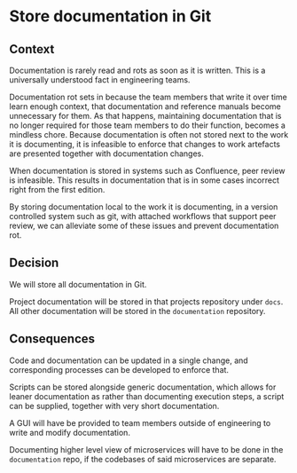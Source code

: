 # Store documentation in Git

## Context
Documentation is rarely read and rots as soon as it is written. This is a universally understood fact in engineering teams.

Documentation rot sets in because the team members that write it over time learn enough context, that documentation and reference manuals become unnecessary for them. As that happens, maintaining documentation that is no longer required for those team members to do their function, becomes a mindless chore. Because documentation is often not stored next to the work it is documenting, it is infeasible to enforce that changes to work artefacts are presented together with documentation changes.

When documentation is stored in systems such as Confluence, peer review is infeasible. This results in documentation that is in some cases incorrect right from the first edition.

By storing documentation local to the work it is documenting, in a version controlled system such as git, with attached workflows that support peer review, we can alleviate some of these issues and prevent documentation rot.

## Decision
We will store all documentation in Git.

Project documentation will be stored in that projects repository under `docs`. All other documentation will be stored in the `documentation` repository.

## Consequences
Code and documentation can be updated in a single change, and corresponding processes can be developed to enforce that.

Scripts can be stored alongside generic documentation, which allows for leaner documentation as rather than documenting execution steps, a script can be supplied, together with very short documentation.

A GUI will have be provided to team members outside of engineering to write and modify documentation.

Documenting higher level view of microservices will have to be done in the `documentation` repo, if the codebases of said microservices are separate.
